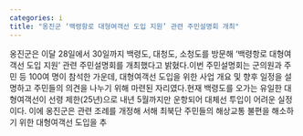 ```yaml
---
categories: i
title: "옹진군 ‘백령항로 대형여객선 도입 지원’ 관련 주민설명회 개최"
---
```

옹진군은 이달 28일에서 30일까지 백령도, 대청도, 소청도를 방문해 ‘백령항로 대형여객선 도입 지원’ 관련 주민설명회를 개최했다고 밝혔다.이번 주민설명회는 군의원과 주민 등 100여 명이 참석한 가운데, 대형여객선 도입을 위한 사업 개요 및 향후 일정을 설명하고 주민들의 의견을 나누기 위해 마련된 자리였다.현재 백령도를 오가는 유일한 대형여객선이 선령 제한(25년)으로 내년 5월까지만 운항되어 대체선 투입이 어려운 실정이다. 이에 옹진군은 관련 조례를 개정해 서해 최북단 주민들의 해상교통 불편을 해소하기 위한 대형여객선 도입을 추